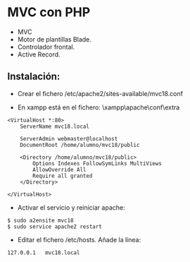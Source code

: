 # MVC con PHP

- MVC
- Motor de plantillas Blade.
- Controlador frontal.
- Active Record.


##  Instalación:

- Crear el fichero /etc/apache2/sites-available/mvc18.conf

- En xampp está en el fichero:
  \xampp\apache\conf\extra

```
<VirtualHost *:80>
    ServerName mvc18.local

    ServerAdmin webmaster@localhost
    DocumentRoot /home/alumno/mvc18/public

    <Directory /home/alumno/mvc18/public>
        Options Indexes FollowSymLinks MultiViews
        AllowOverride All
        Require all granted
    </Directory>

</VirtualHost>

```

- Activar el servicio y reiniciar apache:

```
$ sudo a2ensite mvc18
$ sudo service apache2 restart
```

- Editar el fichero /etc/hosts. Añade la línea:

```
127.0.0.1   mvc18.local
```